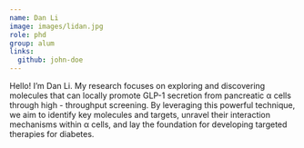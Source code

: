 ```yaml
---
name: Dan Li
image: images/lidan.jpg
role: phd
group: alum
links:
  github: john-doe
---
```


Hello! I’m Dan Li. My research focuses on exploring and discovering molecules that can locally promote GLP-1 secretion from pancreatic α cells through high - throughput screening. By leveraging this powerful technique, we aim to identify key molecules and targets, unravel their interaction mechanisms within α cells, and lay the foundation for developing targeted therapies for diabetes.